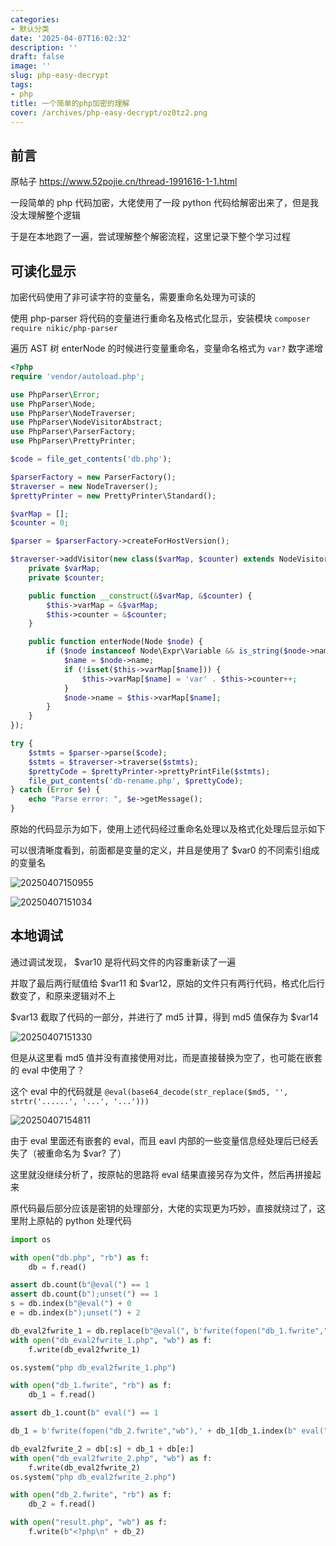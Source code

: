 ```yaml
---
categories:
- 默认分类
date: '2025-04-07T16:02:32'
description: ''
draft: false
image: ''
slug: php-easy-decrypt
tags:
- php
title: 一个简单的php加密的理解
cover: /archives/php-easy-decrypt/oz0tz2.png
---
```


## 前言

原帖子 https://www.52pojie.cn/thread-1991616-1-1.html

一段简单的 php 代码加密，大佬使用了一段 python 代码给解密出来了，但是我没太理解整个逻辑

于是在本地跑了一遍，尝试理解整个解密流程，这里记录下整个学习过程

## 可读化显示

加密代码使用了非可读字符的变量名，需要重命名处理为可读的

使用 php-parser 将代码的变量进行重命名及格式化显示，安装模块 `composer require nikic/php-parser` 

遍历 AST 树 enterNode 的时候进行变量重命名，变量命名格式为 `var?` 数字递增

```php 
<?php
require 'vendor/autoload.php';

use PhpParser\Error;
use PhpParser\Node;
use PhpParser\NodeTraverser;
use PhpParser\NodeVisitorAbstract;
use PhpParser\ParserFactory;
use PhpParser\PrettyPrinter;

$code = file_get_contents('db.php');

$parserFactory = new ParserFactory();
$traverser = new NodeTraverser();
$prettyPrinter = new PrettyPrinter\Standard();

$varMap = [];
$counter = 0;

$parser = $parserFactory->createForHostVersion();

$traverser->addVisitor(new class($varMap, $counter) extends NodeVisitorAbstract {
    private $varMap;
    private $counter;

    public function __construct(&$varMap, &$counter) {
        $this->varMap = &$varMap;
        $this->counter = &$counter;
    }

    public function enterNode(Node $node) {
        if ($node instanceof Node\Expr\Variable && is_string($node->name)) {
            $name = $node->name;
            if (!isset($this->varMap[$name])) {
                $this->varMap[$name] = 'var' . $this->counter++;
            }
            $node->name = $this->varMap[$name];
        }
    }
});

try {
    $stmts = $parser->parse($code);
    $stmts = $traverser->traverse($stmts);
    $prettyCode = $prettyPrinter->prettyPrintFile($stmts);
    file_put_contents('db-rename.php', $prettyCode);
} catch (Error $e) {
    echo "Parse error: ", $e->getMessage();
}
```

原始的代码显示为如下，使用上述代码经过重命名处理以及格式化处理后显示如下

可以很清晰度看到，前面都是变量的定义，并且是使用了 $var0 的不同索引组成的变量名

![20250407150955](/archives/php-easy-decrypt/oz0tz2.png)

![20250407151034](/archives/php-easy-decrypt/oz98jz.png)

## 本地调试

通过调试发现， $var10 是将代码文件的内容重新读了一遍

并取了最后两行赋值给 $var11 和 $var12，原始的文件只有两行代码，格式化后行数变了，和原来逻辑对不上

$var13 截取了代码的一部分，并进行了 md5 计算，得到 md5 值保存为 $var14

![20250407151330](/archives/php-easy-decrypt/p10rcs.png)


但是从这里看 md5 值并没有直接使用对比，而是直接替换为空了，也可能在嵌套的 eval 中使用了？

这个 eval 中的代码就是 `@eval(base64_decode(str_replace($md5, '', strtr('......', '...', '...')))`

![20250407154811](/archives/php-easy-decrypt/plqgxk.png)

由于 eval 里面还有嵌套的 eval，而且 eavl 内部的一些变量信息经处理后已经丢失了（被重命名为 $var? 了）

这里就没继续分析了，按原帖的思路将 eval 结果直接另存为文件，然后再拼接起来

原代码最后部分应该是密钥的处理部分，大佬的实现更为巧妙，直接就绕过了，这里附上原帖的 python 处理代码

```python
import os

with open("db.php", "rb") as f:
    db = f.read()

assert db.count(b"@eval(") == 1
assert db.count(b");unset(") == 1
s = db.index(b"@eval(") + 0
e = db.index(b");unset(") + 2

db_eval2fwrite_1 = db.replace(b"@eval(", b'fwrite(fopen("db_1.fwrite","wb"),')
with open("db_eval2fwrite_1.php", "wb") as f:
    f.write(db_eval2fwrite_1)

os.system("php db_eval2fwrite_1.php")

with open("db_1.fwrite", "rb") as f:
    db_1 = f.read()

assert db_1.count(b" eval(") == 1

db_1 = b'fwrite(fopen("db_2.fwrite","wb"),' + db_1[db_1.index(b" eval(") + 6 :]

db_eval2fwrite_2 = db[:s] + db_1 + db[e:]
with open("db_eval2fwrite_2.php", "wb") as f:
    f.write(db_eval2fwrite_2)
os.system("php db_eval2fwrite_2.php")

with open("db_2.fwrite", "rb") as f:
    db_2 = f.read()

with open("result.php", "wb") as f:
    f.write(b"<?php\n" + db_2)
```
